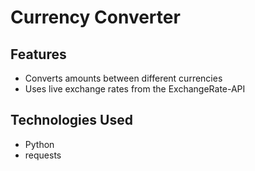 # Currency Converter


## Features

- Converts amounts between different currencies
- Uses live exchange rates from the ExchangeRate-API

## Technologies Used

- Python
- requests
